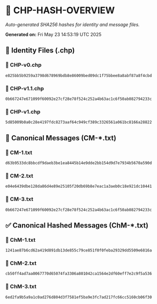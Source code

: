 # 🔐 CHP-HASH-OVERVIEW

_Auto-generated SHA256 hashes for identity and message files._

**Generated on:** Fri May 23 14:53:19 UTC 2025

## 📂 Identity Files (.chp)

### 🔹 CHP-v0.chp
```sha256
e825bb5b9259a3798d678969bdb8e86009bed09dc1f75bbee8a8abf87a8f4cbd
```

### 🔹 CHP-v1.1.chp
```sha256
0b667247e671099f60092e27cf28e78f524c252a4b63ac1c6f50ab082794233c
```

### 🔹 CHP-v1.chp
```sha256
5d85009b0a0c28e4197fdc8273aaf64c949cf389c3326561a061bc8166a28822
```

## 📨 Canonical Messages (CM-*.txt)

### 📄 CM-1.txt
```sha256
d63b9533dc8bbcdf9daeb3be1ea8445b14e9dde2bb154d9d7e7934b5670a590d
```

### 📄 CM-2.txt
```sha256
e04e6439dbe128da86d4e89e25105f20db69b8e7eac1a3aeb0c18e921dc10441
```

### 📄 CM-3.txt
```sha256
0b667247e671099f60092e27cf28e78f524c252a4b63ac1c6f50ab082794233c
```

## ✅ Canonical Hashed Messages (ChM-*.txt)

### 🧾 ChM-1.txt
```sha256
1241ae87b6cd62a419d891db13de855c79ce851f0f0feba29329dd5509e6816a
```

### 🧾 ChM-2.txt
```sha256
cb50ff4ad7aa0067770d65074fa3306a801042ca1564e2df60eff7e2c9f5a536
```

### 🧾 ChM-3.txt
```sha256
6ed2fa9b5a9a1c0ad276d804d3f7581ef5ba9e3fc7ad217fc66cc5160cb06f30
```


